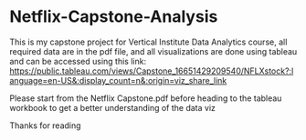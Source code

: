 # Netflix-Capstone-Analysis
This is my capstone project for Vertical Institute Data Analytics course, all required data are in the pdf file, and all visualizations are done using tableau and can be accessed using this link: https://public.tableau.com/views/Capstone_16651429209540/NFLXstock?:language=en-US&:display_count=n&:origin=viz_share_link

Please start from the Netflix Capstone.pdf before heading to the tableau workbook to get a better understanding of the data viz

Thanks for reading
